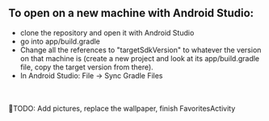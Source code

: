 ## To open on a new machine with Android Studio:

 - clone the repository and open it with Android Studio
 - go into app/build.gradle
 - Change all the references to "targetSdkVersion" to whatever the version on that machine is (create a new project and look at its app/build.gradle file, copy the target version from there). 
 - In Android Studio: File -> Sync Gradle Files 

<br></br>
:office:TODO: Add pictures, replace the wallpaper, finish FavoritesActivity
